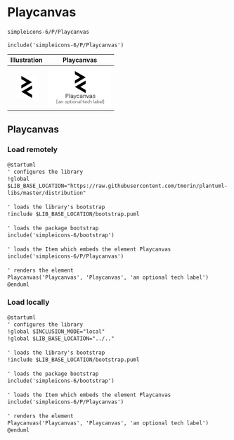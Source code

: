 # Playcanvas


```text
simpleicons-6/P/Playcanvas
```

```text
include('simpleicons-6/P/Playcanvas')
```



| Illustration | Playcanvas |
| :---: | :---: |
| ![illustration for Illustration](../../simpleicons-6/P/Playcanvas.png) | ![illustration for Playcanvas](../../simpleicons-6/P/Playcanvas.Local.png) |




## Playcanvas

### Load remotely
```plantuml
@startuml
' configures the library
!global $LIB_BASE_LOCATION="https://raw.githubusercontent.com/tmorin/plantuml-libs/master/distribution"

' loads the library's bootstrap
!include $LIB_BASE_LOCATION/bootstrap.puml

' loads the package bootstrap
include('simpleicons-6/bootstrap')

' loads the Item which embeds the element Playcanvas
include('simpleicons-6/P/Playcanvas')

' renders the element
Playcanvas('Playcanvas', 'Playcanvas', 'an optional tech label')
@enduml
```

### Load locally
```plantuml
@startuml
' configures the library
!global $INCLUSION_MODE="local"
!global $LIB_BASE_LOCATION="../.."

' loads the library's bootstrap
!include $LIB_BASE_LOCATION/bootstrap.puml

' loads the package bootstrap
include('simpleicons-6/bootstrap')

' loads the Item which embeds the element Playcanvas
include('simpleicons-6/P/Playcanvas')

' renders the element
Playcanvas('Playcanvas', 'Playcanvas', 'an optional tech label')
@enduml
```

